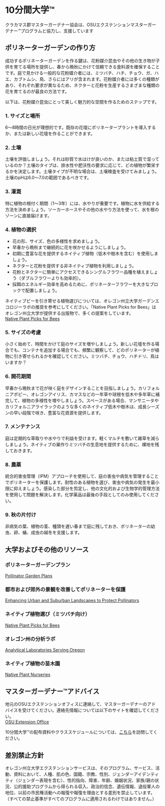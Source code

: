 # 10分間大学™  
クラカマス郡マスターガーデナー協会は、OSUエクステンションマスターガーデナー™プログラムと協力し、支援しています  

## ポリネーターガーデンの作り方  
成功するポリネーターガーデンを作る鍵は、花粉媒介昆虫やその他の生き物が子供を育てる場所を提供し、春から晩秋にかけて信頼できる食料源を確保することです。庭で見かける一般的な花粉媒介者には、ミツバチ、ハチ、チョウ、ガ、ハエ、カブトムシ、鳥、さらにはアリが含まれます。花粉媒介者には多くの種類があり、それぞれ要求が異なるため、ネクターと花粉を生産するさまざまな種類の花を育てるのが最良の方法です。  

以下は、花粉媒介昆虫にとって美しく魅力的な空間を作るためのステップです。

### 1. サイズと場所  
6～8時間の日光が理想的です。既存の花壇にポリネータープラントを導入するか、または新しい花壇を作ることができます。  

### 2. 土壌  
土壌を評価しましょう。それは砂質で水はけが良いのか、または粘土質で湿っているのか？土壌のタイプは、排水性や肥沃性の要求に応じて、どの植物が繁栄するかを決定します。土壌タイプが不明な場合は、土壌検査を受けてみましょう。土壌のpHは6.0～7.0の範囲であるべきです。  

### 3. 灌漑  
特に植物の根付く期間（1～3年）には、水やりが重要です。植物に水を供給する方法を決めましょう。ソーカーホースやその他の水やり方法を使って、水を根のゾーンに直接届けます。  

### 4. 植物の選択  
- 花の形、サイズ、色の多様性を求めましょう。  
- 早春から晩秋まで継続的に花を咲かせるようにしましょう。  
- 初期に豊富な花を提供するネイティブ植物（低木や樹木を含む）を使用しましょう。  
- ネクターと花粉を提供する非ネイティブ植物を利用しましょう。  
- 花粉とネクターに簡単にアクセスできるシングルフラワー品種を植えましょう（ダブルフラワーよりも効率的）。  
- 採餌のエネルギー効率を高めるために、ポリネーターフラワーを大きなブロックで配置しましょう。  

ネイティブビーを引き寄せる植物選びについては、オレゴン州立大学ガーデンエコロジーラボの推奨を参考にしてください。「Native Plant Picks for Bees」はオレゴン州立大学が提供する出版物で、多くの提案をしています。  
[Native Plant Picks for Bees](https://extension.oregonstate.edu/catalog/pub/em-9363-native-plant-picks-bees)  

### 5. サイズの考慮  
小さく始めて、時間をかけて庭のサイズを増やしましょう。新しい花壇を作る場合でも、コンテナを追加する場合でも、頻繁に観察して、どのポリネーターが植物に引き寄せられるかを確認してください。ミツバチ、チョウ、ハチドリ、鳥はいますか？  

### 6. 開花期間  
早春から晩秋まで花が咲く庭をデザインすることを目指しましょう。カリフォルニアポピー、オレゴンアイリス、カマスなどの一年草や球根を低木や多年草に補完して、植物の多様性を増やしましょう。スペースがある場合、マンサニータやカリフォルニアライラックのような多くのネイティブ低木や樹木は、成長シーズンの早い段階で咲き、豊富な花資源を提供します。  

### 7. メンテナンス  
庭は定期的な草取りや水やりで利益を受けます。軽くマルチを敷いて雑草を減らしましょう。ネイティブの巣作りミツバチの生息地を提供するために、裸地を残しておきます。  

### 8. 農薬  
統合的害虫管理（IPM）アプローチを使用して、庭の害虫や病気を管理することでポリネーターを保護します。耐性のある植物を選び、害虫や病気の発生を最小限に抑えましょう。感染した部分を剪定し、他の文化的および生物学的管理方法を使用して問題を解決します。化学薬品は最後の手段としてのみ使用してください。  

### 9. 秋の片付け  
非病気の葉、植物の茎、種頭を遅い春まで庭に残しておき、ポリネーターの幼虫、卵、蛹、成虫の越冬を支援します。  

## 大学およびその他のリソース  
### ポリネーターガーデンプラン  
[Pollinator Garden Plans](https://ucdavis.app.box.com/s/h88bp60ucq6mk82w9v8eubtvuqecw1bi)  

### 都市および郊外の景観を改善してポリネーターを保護  
[Enhancing Urban and Suburban Landscapes to Protect Pollinators](https://extension.oregonstate.edu/catalog/pub/em-9289-enhancing-urban-suburban-landscapes-protect-pollinators)  

### ネイティブ植物選び（ミツバチ向け）  
[Native Plant Picks for Bees](https://extension.oregonstate.edu/catalog/pub/em-9363-native-plant-picks-bees)  

### オレゴン州の分析ラボ  
[Analytical Laboratories Serving Oregon](https://www.oregon.gov/ODA/programs/Pesticides/Documents/2020/AnalyticalLabsServingOregon.pdf)  

### ネイティブ植物の苗木園  
[Native Plant Nurseries](https://portlandnativeplants.org/native-plant-nurseries)  

## マスターガーデナー™アドバイス  
地元のOSUエクステンションオフィスに連絡して、マスターガーデナーのアドバイスを受けてください。連絡先情報については以下のサイトを確認してください。  
[OSU Extension Office](https://extension.oregonstate.edu/find-us)  

10分間大学™の配布資料やクラススケジュールについては、[こちら](https://cmastergardeners.org)を訪問してください。  

## 差別禁止方針  
オレゴン州立大学エクステンションサービスは、そのプログラム、サービス、活動、資料において、人種、肌の色、国籍、宗教、性別、ジェンダーアイデンティティ（ジェンダー表現を含む）、性的指向、障害、年齢、婚姻状況、家族/親の状況、公的援助プログラムから得られる収入、政治的信念、遺伝情報、退役軍人の地位、以前の市民権活動への報復や報復を理由とする差別を禁止しています。（すべての禁止基準がすべてのプログラムに適用されるわけではありません。）